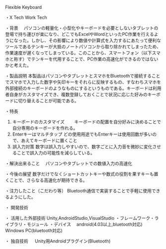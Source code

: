 ﻿Flexible Keyboard

・X Tech
 Work Tech

・背景
　パソコンの軽量化・小型化やキーボードを必要としないタブレットの登場で持ち運びが楽になり、どこでもExcelやWordといったPC作業を行えるようになった。しかし、その影響により数値や計算式を入力するにあたって便利なツールであるテンキーが大抵のノートパソコンから取り除かれてしまったため、作業速度が遅くなってしまっている。このことから、スマートフォン（以下スマホと称す）でテンキーを代用することで、PC作業の高速化ができるのではないかと考えた。

・製品説明
本製品はパソコンやタブレットとスマホをBluetoothで接続することでスマホで入力した数字や矢印キーをそれらに反映するもの、すなわちスマホを外部接続のキーボードのようなものにするというものである。キーボードは利用者自身がカスタマイズでき、複数登録しておくことで状況に応じた好みのキーボードに切り替えることが可能である。

・特長

1. キーボードのカスタマイズ
　　キーボードの配置を自分好みに決めることで自分専用のキーボードを作れる。
2. Enterキーはマルチタップ
   どの使用用途でもEnterキーは使用回数が多いので、あえてキーボードに置くこと
3. 誤入力対策
数字は誤入力しやすいので、数字ごとに入力音を微妙に変化させることで誤入力の可能性を減らしている。

・解決出来ること
　パソコンやタブレットでの数値入力の高速化

・今後の展望
数字だけでなくショートカットキーや数式の役割を果すキーも置くことで、さらなる高速化が期待できる。

・注力したこと（こだわり等）
 Bluetooth通信で実装することで手軽に使用できるようにした。

・ 開発技術

・ 活用した外部技術
   Unity,AndroidStudio,VisualStudio
・フレームワーク・ライブラリ・モジュール
・デバイス
　android(4.03以上,bluetooth対応)
   Windows PC(bluetooth対応)

・ 独自技術
　 Unity用Androidプラグイン(Bluetooth)
   
